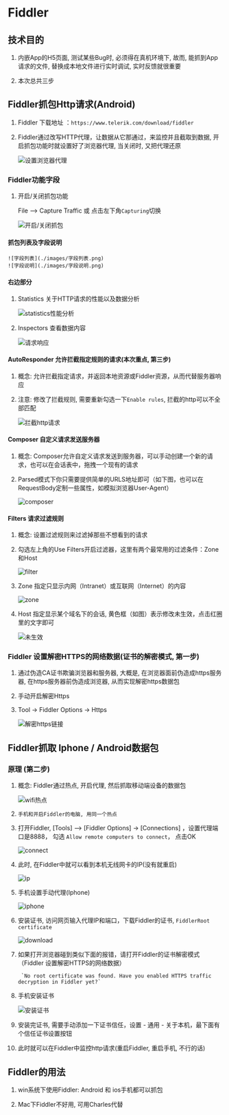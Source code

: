# Fiddler

## 技术目的

1. 内嵌App的H5页面, 测试某些Bug时, 必须得在真机环境下, 故而, 能抓到App请求的文件, 替换成本地文件进行实时调试, 实时反馈就很重要

2. 本次总共三步

## Fiddler抓包Http请求(Android)

1. Fiddler 下载地址 ：`https://www.telerik.com/download/fiddler`

2. Fiddler通过改写HTTP代理，让数据从它那通过，来监控并且截取到数据, 开启抓包功能时就设置好了浏览器代理, 当关闭时, 又把代理还原

    ![设置浏览器代理](./images/浏览器代理.jpg)

### Fiddler功能字段

1. 开启/关闭抓包功能

    File –> Capture Traffic 或 点击左下角`Capturing`切换

    ![开启/关闭抓包](./images/开关抓包功能.png)

#### 抓包列表及字段说明

    ![字段列表](./images/字段列表.png)
    ![字段说明](./images/字段说明.png)

#### 右边部分

1) Statistics 关于HTTP请求的性能以及数据分析

    ![statistics性能分析](./images/statistics性能分析.png)

2) Inspectors 查看数据内容

    ![请求响应](./images/请求响应.png)

#### AutoResponder 允许拦截指定规则的请求(本次重点, 第三步)

1. 概念: 允许拦截指定请求，并返回本地资源或Fiddler资源，从而代替服务器响应

2. 注意: 修改了拦截规则, 需要重新勾选一下`Enable rules`, 拦截的http可以不全部匹配

    ![拦截http请求](./images/拦截http请求.png)

#### Composer 自定义请求发送服务器

1. 概念: Composer允许自定义请求发送到服务器，可以手动创建一个新的请求，也可以在会话表中，拖拽一个现有的请求

2. Parsed模式下你只需要提供简单的URLS地址即可（如下图，也可以在RequestBody定制一些属性，如模拟浏览器User-Agent）

    ![composer](./images/composer.png)

#### Filters 请求过滤规则

1. 概念: 设置过滤规则来过滤掉那些不想看到的请求

2. 勾选左上角的Use Filters开启过滤器，这里有两个最常用的过滤条件：Zone和Host

    ![filter](./images/filter.png)

3. Zone 指定只显示内网（Intranet）或互联网（Internet）的内容

    ![zone](./images/zone.png)

4. Host 指定显示某个域名下的会话, 黄色框（如图）表示修改未生效，点击红圈里的文字即可

    ![未生效](./images/未生效.png)

### Fiddler 设置解密HTTPS的网络数据(证书的解密模式, 第一步)

1. 通过伪造CA证书欺骗浏览器和服务器, 大概是, 在浏览器面前伪造成https服务器, 在https服务器前伪造成浏览器, 从而实现解密https数据包

2. 手动开启解密Https

3. Tool -> Fiddler Options -> Https

    ![解密https链接](./images/解密https链接.png)

## Fiddler抓取 Iphone / Android数据包

### 原理 (第二步)

1. 概念: Fiddler通过热点, 开启代理, 然后抓取移动端设备的数据包

    ![wifi热点](./images/wifi热点.png)

2. `手机和开启Fiddler的电脑, 用同一个热点`

3. 打开Fiddler, [Tools] –> [Fiddler Options] -> [Connections] ，设置代理端口是8888， 勾选 `Allow remote computers to connect`， 点击OK

    ![connect](./images/connect.png)

4. 此时, 在Fiddler中就可以看到本机无线网卡的IP(没有就重启)

    ![ip](./images/ip.png)

5. 手机设置手动代理(Iphone)

    ![iphone](./images/iphone.png)

6. 安装证书, 访问网页输入代理IP和端口，下载Fiddler的证书, `FiddlerRoot certificate`

    ![download](./images/download.png)

7. 如果打开浏览器碰到类似下面的报错，请打开Fiddler的证书解密模式（Fiddler 设置解密HTTPS的网络数据）

        `No root certificate was found. Have you enabled HTTPS traffic decryption in Fiddler yet?`

8. 手机安装证书

    ![安装证书](./images/安装证书.png)

9. 安装完证书, 需要手动添加一下证书信任，设置 - 通用 - 关于本机，最下面有个信任证书设置按钮

10. 此时就可以在Fiddler中监控http请求(重启Fiddler, 重启手机, 不行的话)

## Fiddler的用法

1. win系统下使用Fiddler: Android 和 ios手机都可以抓包

2. Mac下Fiddler不好用, 可用Charles代替